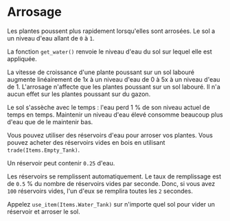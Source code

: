 # Arrosage

Les plantes poussent plus rapidement lorsqu'elles sont arrosées. Le sol a un niveau d'eau allant de `0` à `1`.

La fonction `get_water()` renvoie le niveau d'eau du sol sur lequel elle est appliquée.

La vitesse de croissance d'une plante poussant sur un sol labouré augmente linéairement de 1x à un niveau d'eau de 0 à 5x à un niveau d'eau de 1. L'arrosage n'affecte que les plantes poussant sur un sol labouré. Il n'a aucun effet sur les plantes poussant sur du gazon.

Le sol s'assèche avec le temps : l'eau perd 1 % de son niveau actuel de temps en temps. Maintenir un niveau d'eau élevé consomme beaucoup plus d'eau que de le maintenir bas.

Vous pouvez utiliser des réservoirs d'eau pour arroser vos plantes. Vous pouvez acheter des réservoirs vides en bois en utilisant `trade(Items.Empty_Tank)`.

Un réservoir peut contenir `0.25` d'eau.

Les réservoirs se remplissent automatiquement. Le taux de remplissage est de `0.5` % du nombre de réservoirs vides par seconde. Donc, si vous avez `100` réservoirs vides, l'un d'eux se remplira toutes les `2` secondes.

Appelez `use_item(Items.Water_Tank)` sur n'importe quel sol pour vider un réservoir et arroser le sol.